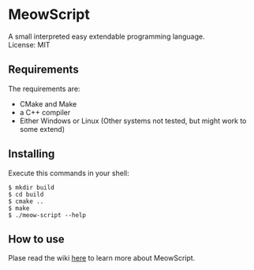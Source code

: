# MeowScript
A small interpreted easy extendable programming language.  
License: MIT

## Requirements
The requirements are:
- CMake and Make
- a  C++ compiler
- Either Windows or Linux (Other systems not tested, but might work to some extend)

## Installing
Execute this commands in your shell:
```
$ mkdir build
$ cd build
$ cmake ..
$ make
$ ./meow-script --help
```

## How to use
Plase read the wiki [here]() to learn more about MeowScript.
